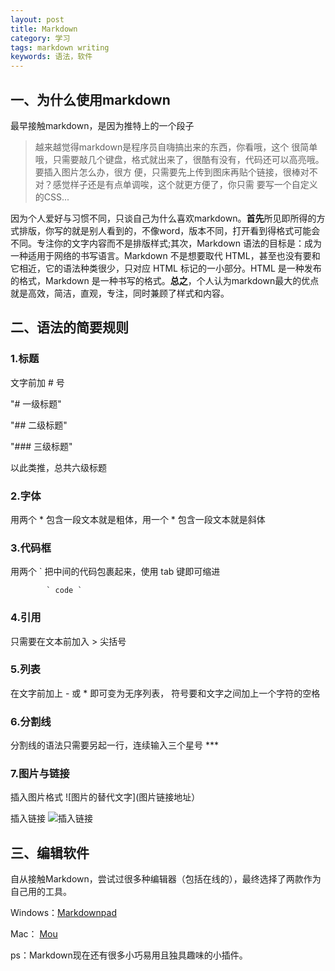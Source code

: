 ```yaml
---
layout: post
title: Markdown
category: 学习
tags: markdown writing
keywords: 语法，软件
---
```



## 一、为什么使用markdown 

最早接触markdown，是因为推特上的一个段子  
 
 >越来越觉得markdown是程序员自嗨搞出来的东西，你看哦，这个
 >很简单哦，只需要敲几个键盘，格式就出来了，很酷有没有，代码还可以高亮哦。要插入图片怎么办，很方
 >便，只需要先上传到图床再贴个链接，很棒对不对？感觉样子还是有点单调唉，这个就更方便了，你只需
 >要写一个自定义的CSS...

因为个人爱好与习惯不同，只谈自己为什么喜欢markdown。**首先**所见即所得的方式排版，你写的就是别人看到的，不像word，版本不同，打开看到得格式可能会不同。专注你的文字内容而不是排版样式;其次，Markdown 语法的目标是：成为一种适用于网络的书写语言。Markdown 不是想要取代 HTML，甚至也没有要和它相近，它的语法种类很少，只对应 HTML 标记的一小部分。HTML 是一种发布的格式，Markdown 是一种书写的格式。**总之**，个人认为markdown最大的优点就是高效，简洁，直观，专注，同时兼顾了样式和内容。

## 二、语法的简要规则

### 1.标题

文字前加 # 号

"# 一级标题"

"## 二级标题"

"### 三级标题"

以此类推，总共六级标题

### 2.字体

用两个 * 包含一段文本就是粗体，用一个 * 包含一段文本就是斜体


### 3.代码框

用两个  `  把中间的代码包裹起来，使用 tab 键即可缩进

  			` code ` 

### 4.引用

只需要在文本前加入 > 尖括号

### 5.列表

在文字前加上 - 或 * 即可变为无序列表， 符号要和文字之间加上一个字符的空格


### 6.分割线

分割线的语法只需要另起一行，连续输入三个星号 ***

### 7.图片与链接

插入图片格式  ![图片的替代文字](图片链接地址）

插入链接
![插入链接](http://7xtcpz.com1.z0.glb.clouddn.com/%E6%8F%92%E5%85%A5%E9%93%BE%E6%8E%A5.JPG)

## 三、编辑软件

自从接触Markdown，尝试过很多种编辑器（包括在线的），最终选择了两款作为自己用的工具。 

Windows：[Markdownpad][1]  

Mac： [Mou][2]  

ps：Markdown现在还有很多小巧易用且独具趣味的小插件。

[1]:http://25.io/mou/
[2]:http://www.markdownpad.com/


    